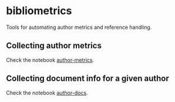 # bibliometrics

Tools for automating author metrics and reference handling.

## Collecting author metrics

Check the notebook [author-metrics](author-metrics.ipynb).


## Collecting document info for a given author

Check the notebook [author-docs](author-docs.ipynb).
